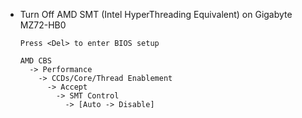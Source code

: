 * Turn Off AMD SMT (Intel HyperThreading Equivalent) on Gigabyte MZ72-HB0
  ```
  Press <Del> to enter BIOS setup
  
  AMD CBS 
    -> Performance 
      -> CCDs/Core/Thread Enablement 
        -> Accept 
          -> SMT Control 
            -> [Auto -> Disable]
  ```